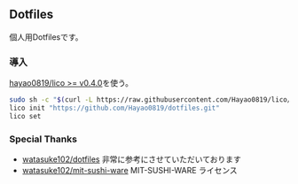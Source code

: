 ## Dotfiles

個人用Dotfilesです。

### 導入

[hayao0819/lico >= v0.4.0](https://github.com/Hayao0819/lico)を使う。


```bash
sudo sh -c "$(curl -L https://raw.githubusercontent.com/Hayao0819/lico/master/dl.sh)"
lico init "https://github.com/Hayao0819/dotfiles.git"
lico set
```

### Special Thanks

- [watasuke102/dotfiles](https://github.com/watasuke102/dotfiles) 非常に参考にさせていただいております
- [watasuke102/mit-sushi-ware](https://github.com/watasuke102/mit-sushi-ware) MIT-SUSHI-WARE ライセンス


